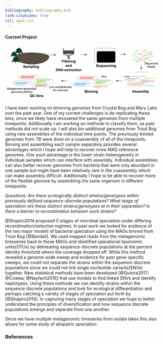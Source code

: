 ```yaml
---
bibliography: bibliography.bib
link-citations: true
csl: apa2.csl
---
```



#### Current Project

![Diagram from Sampling to Bins](images/20171006-experimental_plan_diagram_noSDP.jpg)

I have been working on binnning genomes from Crystal Bog and Mary Lake over the past year.
One of my current challenges is de-replicating these bins, since we likely have recovered the same genomes from multiple timepoints.  Additionally I am working on methods to classify them, as past methods did not scale up.
I will also bin additional genomes from Trout Bog using new assemblies of the individual time points.
The previously binned genomes from TB were done on a coassembly of all of the timepoints.  
Binning and assembling each sample separately provides several advantages which I hope will help to recover more MAG reference genomes.
One such advantage is the lower strain heterogeneity in individual samples which can interfere with assembly.
Individual assemblies can also better recover genomes from bacteria that were only abundant in one sample but might have been relatively rare in the coassembly which can make assembly difficult.
Additionally I hope to be able to recover more of the flexible genome by assembling the same organism in different timepoints.

*Questions: Are there ecologically distinct strains/genotypes within previously defined sequence-discrete populations?  What stage of speciation are these distinct strains/genotypes at in their separation? Is there a barrier to recombination between such strains?*

@Shapiro2014 proposed 5 stages of microbial speciation under differing recombination/selection regimes.
In past work we looked for evidence of the two major models of bacterial speciation using the MAGs binned from Trout Bog [@Bendall].
We used mapped reads from the metagenomic timeseries back to these MAGs and identified operational taxonomic units(OTUs) by delineating sequence-discrete populations at the percent identity threshold where the coverage dropped off.
While this method revealed a genome-wide sweep and evidence for past gene-specific sweeps, we could not separate the strains within the sequence-discrete populations since we could not link single nucleotide variants(SNVs) together.
New statistical methods have been developed [@Quince2017; @Costea; @Nayfach2016] that use models to find linked SNVs and identify haplotypes.
Using these methods we can identify strains within the sequence discrete populations and look for ecological differentiation and perhaps catching a variety of stages of speciation put forth by [@Shapiro2014].
In capturing many stages of speciation we hope to better understand the principles of diversification and how sequence discrete populations emerge and separate from one another.

Since we have multiple metagenomic timeseries from isolate lakes this also allows for some study of allopatric speciation.


### References